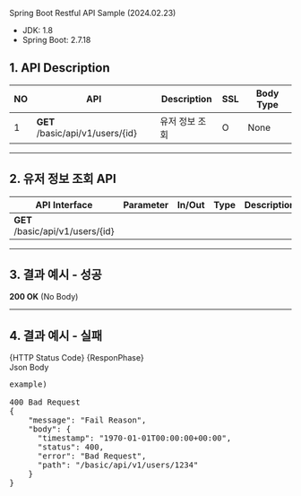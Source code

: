 Spring Boot Restful API Sample (2024.02.23)

- JDK: 1.8
- Spring Boot: 2.7.18

## 1. API Description

| NO | API | Description | SSL | Body Type |
| ---- | ---- | ---- | ---- | ---- |
| 1 | **GET** /basic/api/v1/users/{id} | 유저 정보 조회 | O | None|

<hr/>

## 2. 유저 정보 조회 API

| API Interface | Parameter | In/Out | Type | Description |
| ---- | ---- | ---- | ---- | ---- |
| **GET** /basic/api/v1/users/{id} | | | | |

<hr/>

## 3. 결과 예시 - 성공

**200 OK** (No Body)

<hr/>

## 4. 결과 예시 - 실패

{HTTP Status Code} {ResponPhase}<br/>Json Body
<pre>
example)

400 Bad Request
{
	"message": "Fail Reason",
	"body": {
	  "timestamp": "1970-01-01T00:00:00+00:00",
	  "status": 400,
	  "error": "Bad Request",
	  "path": "/basic/api/v1/users/1234"
	}
}
<pre/>
